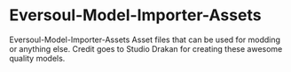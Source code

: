 # Eversoul-Model-Importer-Assets
Eversoul-Model-Importer-Assets Asset files that can be used for modding or anything else.
Credit goes to Studio Drakan for creating these awesome quality models.
